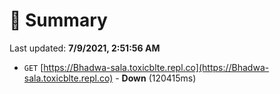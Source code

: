 # 📖 Summary
Last updated: **7/9/2021, 2:51:56 AM**

- `GET` [https://Bhadwa-sala.toxicblte.repl.co](https://Bhadwa-sala.toxicblte.repl.co) - **Down** (120415ms)
